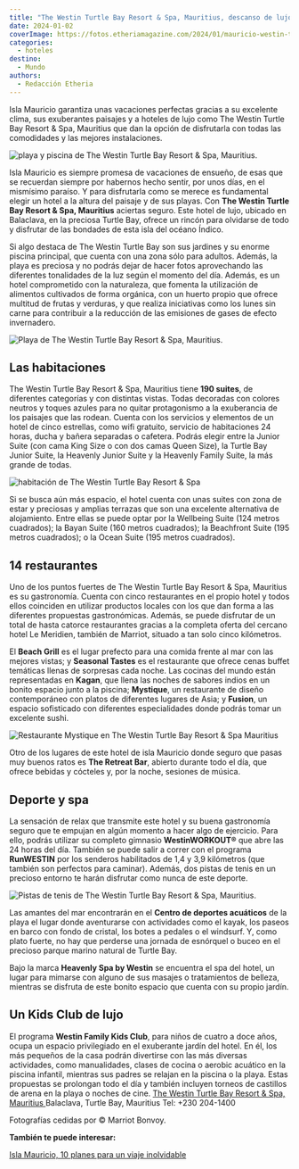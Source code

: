 ```yaml
---
title: "The Westin Turtle Bay Resort & Spa, Mauritius, descanso de lujo en Isla Mauricio"
date: 2024-01-02
coverImage: https://fotos.etheriamagazine.com/2024/01/mauricio-westin-turtle-bay-vista-aerea.jpg
categories: 
  - hoteles
destino: 
  - Mundo
authors: 
  - Redacción Etheria
---
```


Isla Mauricio garantiza unas vacaciones perfectas gracias a su excelente clima, sus 
exuberantes paisajes y a hoteles de lujo como The Westin Turtle Bay Resort & Spa, 
Mauritius que dan la opción de disfrutarla con todas las comodidades y las mejores 
instalaciones. 

![playa y piscina de The Westin Turtle Bay Resort & Spa, Mauritius.](https://fotos.etheriamagazine.com/2024/01/mauricio-westin-turtle-bay-vista-aerea.jpg "The Westin Turtle Bay Resort & Spa, Mauritius.")

Isla Mauricio es siempre promesa de vacaciones de ensueño, de esas que se recuerdan 
siempre por habernos hecho sentir, por unos días, en el mismísimo paraíso. Y para 
disfrutarla como se merece es fundamental elegir un hotel a la altura del paisaje y de 
sus playas. Con **The Westin Turtle Bay Resort & Spa, Mauritius** aciertas seguro. Este 
hotel de lujo, ubicado en Balaclava, en la preciosa Turtle Bay, ofrece un rincón para 
olvidarse de todo y disfrutar de las bondades de esta isla del océano Índico. 

Si algo destaca de The Westin Turtle Bay son sus jardines y su enorme piscina principal, 
que cuenta con una zona sólo para adultos. Además, la playa es preciosa y no podrás 
dejar de hacer fotos aprovechando las diferentes tonalidades de la luz según el momento 
del día. Además, es un hotel comprometido con la naturaleza, que fomenta la utilización 
de alimentos cultivados de forma orgánica, con un huerto propio que ofrece multitud de 
frutas y verduras, y que realiza iniciativas como los lunes sin carne para contribuir a 
la reducción de las emisiones de gases de efecto invernadero. 

![Playa de The Westin Turtle Bay Resort & Spa, Mauritius.](https://fotos.etheriamagazine.com/2024/01/mauricio-westin-turtle-bay-playa.jpg "Playa de The Westin Turtle Bay Resort & Spa, Mauritius.")

## Las habitaciones

The Westin Turtle Bay Resort & Spa, Mauritius tiene **190 suites**, de diferentes 
categorías y con distintas vistas. Todas decoradas con colores neutros y toques azules 
para no quitar protagonismo a la exuberancia de los paisajes que las rodean. Cuenta con 
los servicios y elementos de un hotel de cinco estrellas, como wifi gratuito, servicio 
de habitaciones 24 horas, ducha y bañera separadas o cafetera. Podrás elegir entre la 
Junior Suite (con cama King Size o con dos camas Queen Size), la Turtle Bay Junior 
Suite, la Heavenly Junior Suite y la Heavenly Family Suite, la más grande de todas. 

![habitación de The Westin Turtle Bay Resort & Spa](https://fotos.etheriamagazine.com/2024/01/mauricio-westin-turtle-bay-King-Sea-View-Junior-Suite.jpg "Junior Suite con vistas al mar.")

Si se busca aún más espacio, el hotel cuenta con unas suites con zona de estar y 
preciosas y amplias terrazas que son una excelente alternativa de alojamiento. Entre 
ellas se puede optar por la Wellbeing Suite (124 metros cuadrados); la Bayan Suite (160 
metros cuadrados); la Beachfront Suite (195 metros cuadrados); o la Ocean Suite (195 
metros cuadrados). 

## 14 restaurantes

Uno de los puntos fuertes de The Westin Turtle Bay Resort & Spa, Mauritius es su 
gastronomía. Cuenta con cinco restaurantes en el propio hotel y todos ellos coinciden en 
utilizar productos locales con los que dan forma a las diferentes propuestas 
gastronómicas. Además, se puede disfrutar de un total de hasta catorce restaurantes 
gracias a la completa oferta del cercano hotel Le Meridien, también de Marriot, situado 
a tan solo cinco kilómetros. 

El **Beach Grill** es el lugar prefecto para una comida frente al mar con las mejores 
vistas; y **Seasonal Tastes** es el restaurante que ofrece cenas buffet temáticas llenas 
de sorpresas cada noche. Las cocinas del mundo están representadas en **Kagan**, que 
llena las noches de sabores indios en un bonito espacio junto a la piscina; 
**Mystique**, un restaurante de diseño contemporáneo con platos de diferentes lugares de 
Asia; y **Fusion**, un espacio sofisticado con diferentes especialidades donde podrás 
tomar un excelente sushi. 

![Restaurante Mystique en The Westin Turtle Bay Resort & Spa Mauritius](https://fotos.etheriamagazine.com/2024/01/Mauricio-westin-turtle-bay-Mystique-Bar.jpg "Restaurante Mystique.")

Otro de los lugares de este hotel de isla Mauricio donde seguro que pasas muy buenos 
ratos es **The Retreat Bar**, abierto durante todo el día, que ofrece bebidas y cócteles 
y, por la noche, sesiones de música. 

## Deporte y spa

La sensación de relax que transmite este hotel y su buena gastronomía seguro que te 
empujan en algún momento a hacer algo de ejercicio. Para ello, podrás utilizar su 
completo gimnasio **WestinWORKOUT®** que abre las 24 horas del día. También se puede 
salir a correr con el programa **RunWESTIN** por los senderos habilitados de 1,4 y 3,9 
kilómetros (que también son perfectos para caminar). Además, dos pistas de tenis en un 
precioso entorno te harán disfrutar como nunca de este deporte. 

![Pistas de tenis de The Westin Turtle Bay Resort & Spa, Mauritius.](https://fotos.etheriamagazine.com/2024/01/mauricio-westin-turtle-bay-pistas-tenis.jpg "Pistas de tenis de The Westin Turtle Bay Resort & Spa, Mauritius.")

Las amantes del mar encontrarán en el **Centro de deportes acuáticos** de la playa el 
lugar donde aventurarse con actividades como el kayak, los paseos en barco con fondo de 
cristal, los botes a pedales o el windsurf. Y, como plato fuerte, no hay que perderse 
una jornada de esnórquel o buceo en el precioso parque marino natural de Turtle Bay. 

Bajo la marca **Heavenly Spa by Westin** se encuentra el spa del hotel, un lugar para 
mimarse con alguno de sus masajes o tratamientos de belleza, mientras se disfruta de 
este bonito espacio que cuenta con su propio jardín. 

## Un Kids Club de lujo

El programa **Westin Family Kids Club**, para niños de cuatro a doce años, ocupa un 
espacio privilegiado en el exuberante jardín del hotel. En él, los más pequeños de la 
casa podrán divertirse con las más diversas actividades, como manualidades, clases de 
cocina o aerobic acuático en la piscina infantil, mientras sus padres se relajan en la 
piscina o la playa. Estas propuestas se prolongan todo el día y también incluyen torneos 
de castillos de arena en la playa o noches de cine. [The Westin Turtle Bay Resort & Spa, 
Mauritius 
](https://www.marriott.com/en-us/hotels/mrutb-the-westin-turtle-bay-resort-and-spa-mauritius/overview/)Balaclava, 
Turtle Bay, Mauritius Tel: +230 204-1400 

Fotografías cedidas por © Marriot Bonvoy. 

**También te puede interesar:** 

[Isla Mauricio, 10 planes para un viaje 
inolvidable](https://etheriamagazine.com/2019/03/26/viajes-mujeres-mejores-planes-en-mauricio/)
